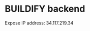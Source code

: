 # BUILDIFY backend

Expose IP address: 34.117.219.34

<!-- https://faun.pub/building-ci-cd-pipeline-with-github-action-63082aa0bd1d -->
<!-- s -->

